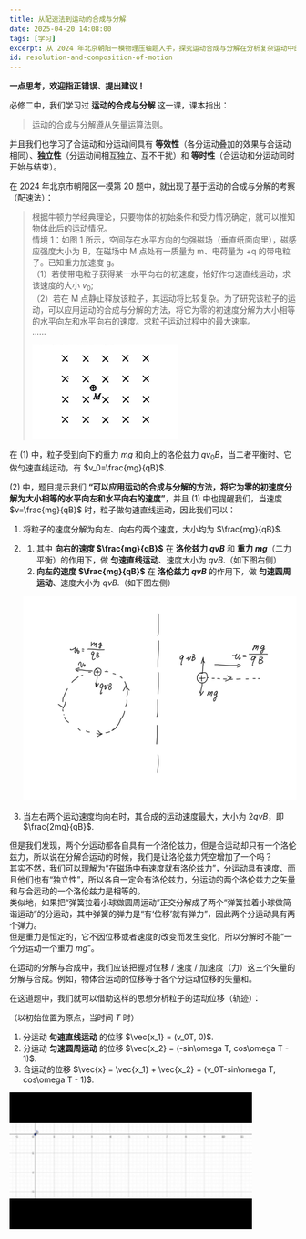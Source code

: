```yaml
---
title: 从配速法到运动的合成与分解
date: 2025-04-20 14:08:00
tags: [学习]
excerpt: 从 2024 年北京朝阳一模物理压轴题入手，探究运动合成与分解在分析复杂运动中的作用
id: resolution-and-composition-of-motion
---
```


**一点思考，欢迎指正错误、提出建议！**

必修二中，我们学习过 **运动的合成与分解** 这一课，课本指出：

> 运动的合成与分解遵从矢量运算法则。

并且我们也学习了合运动和分运动间具有 **等效性**（各分运动叠加的效果与合运动相同）、**独立性**（分运动间相互独立、互不干扰）和 **等时性**（合运动和分运动同时开始与结束）。

在 2024 年北京市朝阳区一模第 20 题中，就出现了基于运动的合成与分解的考察（配速法）：

> 根据牛顿力学经典理论，只要物体的初始条件和受力情况确定，就可以推知物体此后的运动情况。  
> 情境 1：如图 1 所示，空间存在水平方向的匀强磁场（垂直纸面向里），磁感应强度大小为 B，在磁场中 M 点处有一质量为 m、电荷量为 +q 的带电粒子。已知重力加速度 g。  
> （1）若使带电粒子获得某一水平向右的初速度，恰好作匀速直线运动，求该速度的大小 $v_0$;  
> （2）若在 M 点静止释放该粒子，其运动将比较复杂。为了研究该粒子的运动，可以应用运动的合成与分解的方法，将它为零的初速度分解为大小相等的水平向左和水平向右的速度。求粒子运动过程中的最大速率。  
> ......  
>
> ![图 1](resolution-and-composition-of-motion/image1.png)

在 (1) 中，粒子受到向下的重力 $mg$ 和向上的洛伦兹力 $qv_0B$，当二者平衡时、它做匀速直线运动，有 $v_0=\frac{mg}{qB}$.

(2) 中，题目提示我们 **“可以应用运动的合成与分解的方法，将它为零的初速度分解为大小相等的水平向左和水平向右的速度”**，并且 (1) 中也提醒我们，当速度 $v=\frac{mg}{qB}$ 时，粒子做匀速直线运动，因此我们可以：

1. 将粒子的速度分解为向左、向右的两个速度，大小均为 $\frac{mg}{qB}$.

2. 1. 其中 **向右的速度 $\frac{mg}{qB}$** 在 **洛伦兹力 $qvB$** 和 **重力 $mg$**（二力平衡）的作用下，做 **匀速直线运动**、速度大小为 $qvB$.（如下图右侧）
   2. **向左的速度 $\frac{mg}{qB}$** 在 **洛伦兹力 $qvB$** 的作用下，做 **匀速圆周运动**、速度大小为 $qvB$.（如下图左侧）

   ![分解后的两个运动](resolution-and-composition-of-motion/image2.jpg)

3. 当左右两个运动速度均向右时，其合成的运动速度最大，大小为 $2qvB$，即 $\frac{2mg}{qB}$.

但是我们发现，两个分运动都各自具有一个洛伦兹力，但是合运动却只有一个洛伦兹力，所以说在分解合运动的时候，我们是让洛伦兹力凭空增加了一个吗？  
其实不然，我们可以理解为“在磁场中有速度就有洛伦兹力”，分运动具有速度、而且他们也有“独立性”，所以各自一定会有洛伦兹力，分运动的两个洛伦兹力之矢量和与合运动的一个洛伦兹力是相等的。  
类似地，如果把“弹簧拉着小球做圆周运动”正交分解成了两个“弹簧拉着小球做简谐运动”的分运动，其中弹簧的弹力是“有‘位移’就有弹力”，因此两个分运动具有两个弹力。  
但是重力是恒定的，它不因位移或者速度的改变而发生变化，所以分解时不能“一个分运动一个重力 $mg$”。

在运动的分解与合成中，我们应该把握对位移 / 速度 / 加速度（力）这三个矢量的分解与合成。例如，物体合运动的位移等于各个分运动位移的矢量和。

在这道题中，我们就可以借助这样的思想分析粒子的运动位移（轨迹）：

（以初始位置为原点，当时间 $T$ 时）

1. 分运动 **匀速直线运动** 的位移 $\vec{x_1} = (v_0T, 0)$.
2. 分运动 **匀速圆周运动** 的位移 $\vec{x_2} = (-sin\omega T, cos\omega T - 1)$.
3. 合运动的位移 
   $\vec{x} = \vec{x_1} + \vec{x_2} = (v_0T-sin\omega T, cos\omega T - 1)$.

![位移的合成动画](resolution-and-composition-of-motion/image3.gif)